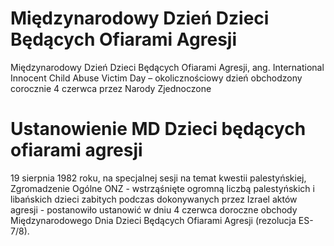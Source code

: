 # Międzynarodowy Dzień Dzieci Będących Ofiarami Agresji

Międzynarodowy Dzień Dzieci Będących Ofiarami Agresji, ang. International Innocent Child Abuse Victim Day – okolicznościowy dzień obchodzony corocznie 4 czerwca przez Narody Zjednoczone

# Ustanowienie MD Dzieci będących ofiarami agresji

19 sierpnia 1982 roku, na specjalnej sesji na temat kwestii palestyńskiej, Zgromadzenie Ogólne ONZ - wstrząśnięte ogromną liczbą palestyńskich i libańskich dzieci zabitych podczas dokonywanych przez Izrael aktów agresji - postanowiło ustanowić w dniu 4 czerwca doroczne obchody Międzynarodowego Dnia Dzieci Będących Ofiarami Agresji (rezolucja ES-7/8).